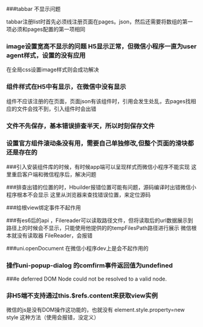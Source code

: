 ###tabbar 不显示问题

tabbar注册list时首先必须线注册页面在pages。json，然后还需要将数组的第一项必须和pages配置的第一项相同

### image设置宽高不显示的问题 H5显示正常，但微信小程序一直为user agent样式，设置的没有应用
在全局css设置image样式则会成功解决

### 组件样式在H5中有显示，在微信中没有显示
组件不应该注册的在页面，页面json有该组件时，引用会发生处乱，去pages找相应的文件会找不到，引入组件时会出错

### 文件不先保存，基本错误排查半天，所以时刻保存文件

### 设置官方组件滚动条没有用，需要自己单独修改,但整个页面的滑块都还是存在的

###引入安装组件库的时候，有时候app端可以呈现样式而微信小程序不能实现
这里重启客户端和微信程序后，解决问题

###排查出错的位置的时，Hbuilder报错位置可能有问题，源码编译时出错微信小程序根本不会显示
这里从浏览器来查找错误位置，来定位源码

###给根view绑定事件不起作用


###有es6后的api ，Filereader可以读取路径文件，但将读取后的url数据展示到路径上的时候会不显示，只能使用他提供的的tempFilesPath路径进行展示
微信根本就没有读取器 FileReader，会报错


###uni.openDocument 在微信小程序dev上是会不起作用的


### 操作uni-popup-dialog 的comfirm事件返回值为undefined

###e deferred DOM Node could not be resolved to a valid node.

### 非H5端不支持通过this.$refs.content来获取view实例
微信的js是没有DOM操作这功能的，也就没有  element.style.property=new style 这种方法（使用会报错，没定义）